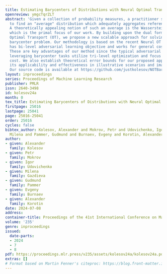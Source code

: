 ```yaml
---
title: Estimating Barycenters of Distributions with Neural Optimal Transport
openreview: ymgcTqrZLT
abstract: 'Given a collection of probability measures, a practitioner sometimes needs
  to find an "average" distribution which adequately aggregates reference distributions.
  A theoretically appealing notion of such an average is the Wasserstein barycenter,
  which is the primal focus of our work. By building upon the dual formulation of
  Optimal Transport (OT), we propose a new scalable approach for solving the Wasserstein
  barycenter problem. Our methodology is based on the recent Neural OT solver: it
  has bi-level adversarial learning objective and works for general cost functions.
  These are key advantages of our method since the typical adversarial algorithms
  leveraging barycenter tasks utilize tri-level optimization and focus mostly on quadratic
  cost. We also establish theoretical error bounds for our proposed approach and showcase
  its applicability and effectiveness in illustrative scenarios and image data setups.
  Our source code is available at https://github.com/justkolesov/NOTBarycenters.'
layout: inproceedings
series: Proceedings of Machine Learning Research
publisher: PMLR
issn: 2640-3498
id: kolesov24a
month: 0
tex_title: Estimating Barycenters of Distributions with Neural Optimal Transport
firstpage: 25016
lastpage: 25041
page: 25016-25041
order: 25016
cycles: false
bibtex_author: Kolesov, Alexander and Mokrov, Petr and Udovichenko, Igor and Gazdieva,
  Milena and Pammer, Gudmund and Burnaev, Evgeny and Korotin, Alexander
author:
- given: Alexander
  family: Kolesov
- given: Petr
  family: Mokrov
- given: Igor
  family: Udovichenko
- given: Milena
  family: Gazdieva
- given: Gudmund
  family: Pammer
- given: Evgeny
  family: Burnaev
- given: Alexander
  family: Korotin
date: 2024-07-08
address:
container-title: Proceedings of the 41st International Conference on Machine Learning
volume: '235'
genre: inproceedings
issued:
  date-parts:
  - 2024
  - 7
  - 8
pdf: https://proceedings.mlr.press/v235/assets/kolesov24a/kolesov24a.pdf
extras: []
# Format based on Martin Fenner's citeproc: https://blog.front-matter.io/posts/citeproc-yaml-for-bibliographies/
---
```

